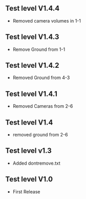 ## Test level V1.4.4
- Removed camera volumes in 1-1

## Test level V1.4.3
- Remove Ground from 1-1

## Test level V1.4.2
- Removed Ground from 4-3

## Test level V1.4.1
- Removed Cameras from 2-6

## Test level V1.4
- removed ground from 2-6

## Test level v1.3 
- Added dontremove.txt

## Test level V1.0
- First Release 
